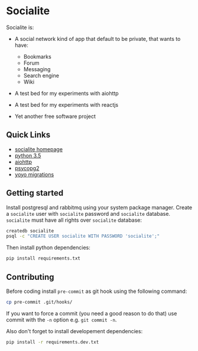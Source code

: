 # Socialite

Socialite is:

- A social network kind of app that default to be private, that wants
  to have:

    - Bookmarks
    - Forum
    - Messaging
    - Search engine
    - Wiki
    
- A test bed for my experiments with aiohttp

- A test bed for my experiments with reactjs

- Yet another free software project


## Quick Links

- [socialite homepage](https://github.com/amirouche/socialite)
- [python 3.5](https://docs.python.org/3.5/)
- [aiohttp](http://aiohttp.readthedocs.io/en/stable/)
- [psycopg2](initd.org/psycopg/docs/)
- [yoyo migrations](https://pypi.org/project/yoyo-migrations/)


## Getting started

Install postgresql and rabbitmq using your system package
manager. Create a `socialite` user with `socialite` password and
`socialite` database. `socialite` must have all rights over
`socialite` database:

```sh
createdb socialite
psql -c "CREATE USER socialite WITH PASSWORD 'socialite';"
```

Then install python dependencies:

```sh
pip install requirements.txt
```

## Contributing

Before coding install `pre-commit` as git hook using the following
command:

```sh
cp pre-commit .git/hooks/
```

If you want to force a commit (you need a good reason to do that) use
commit with the `-n` option e.g. `git commit -n`.

Also don't forget to install developement dependencies:

```sh
pip install -r requirements.dev.txt
```

